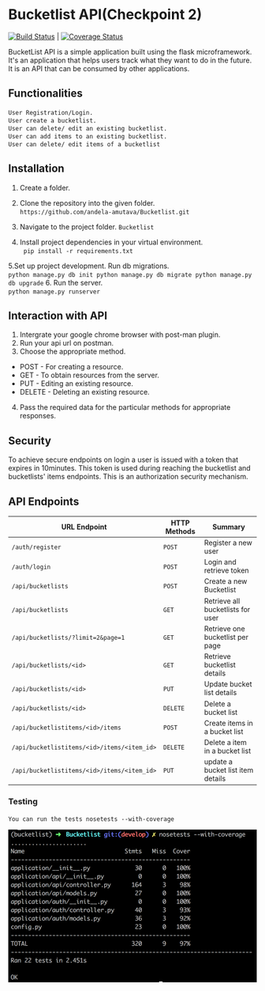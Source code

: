 # Bucketlist API(Checkpoint 2)

[![Build Status](https://travis-ci.org/andela-amutava/Bucketlist.svg?branch=develop)](https://travis-ci.org/andela-amutava/Bucketlist)
|
[![Coverage Status](https://coveralls.io/repos/github/andela-amutava/Bucketlist/badge.svg?branch=master)](https://coveralls.io/github/andela-amutava/Bucketlist?branch=master)

BucketList API is a simple application built using the flask microframework. It's an application that helps users track what they want to do in the future. It is an API that can be consumed by other applications.

## Functionalities
```
User Registration/Login.
User create a bucketlist.
User can delete/ edit an existing bucketlist.
User can add items to an existing bucketlist.
User can delete/ edit items of a bucketlist

```
 

## Installation
1. Create a folder.

2. Clone the repository into the given folder.<br/>
    `https://github.com/andela-amutava/Bucketlist.git`<br/>
3. Navigate to the project folder.
   `Bucketlist` 

4. Install project dependencies in your virtual environment.<br/>
    ` pip install -r requirements.txt`


5.Set up project development. Run db migrations.<br/>
     ```python manage.py db init
      python manage.py db migrate
      python manage.py db upgrade```
6. Run the server.<br/>
   `python manage.py runserver`

## Interaction with API
1. Intergrate your google chrome browser with post-man plugin.<br/>
2. Run your api url on postman.<br/>
3. Choose the appropriate method.<br/>
  * POST - For creating a resource.
  * GET - To obtain resources from the server.
  * PUT - Editing an existing resource.
  * DELETE - Deleting an existing resource.
4. Pass the required data for the particular methods for appropriate responses.

## Security
To achieve secure endpoints on login a user is issued with a token that expires in 10minutes. This token is used during reaching the bucketlist and bucketlists'  items endpoints. This is an authorization security mechanism.    


## API Endpoints

| URL Endpoint | HTTP Methods | Summary |
| -------- | ------------- | --------- |
| `/auth/register` | `POST`  | Register a new user|
|  `/auth/login` | `POST` | Login and retrieve token|
| `/api/bucketlists` | `POST` | Create a new Bucketlist |
| `/api/bucketlists` | `GET` | Retrieve all bucketlists for user |
| `/api/bucketlists/?limit=2&page=1` | `GET` | Retrieve one bucketlist per page |
| `/api/bucketlists/<id>` | `GET` |  Retrieve bucketlist details |
| `/api/bucketlists/<id>` | `PUT` | Update bucket list details |
| `/api/bucketlists/<id>` | `DELETE` | Delete a bucket list |
| `/api/bucketlistitems/<id>/items` | `POST` |  Create items in a bucket list |
| `/api/bucketlistitems/<id>/items/<item_id>` | `DELETE`| Delete a item in a bucket list|
| `/api/bucketlistitems/<id>/items/<item_id>` | `PUT`| update a bucket list item details|


### Testing
   `You can run the tests nosetests --with-coverage`

 ![Screen shot](screenshots/tests.png)  
